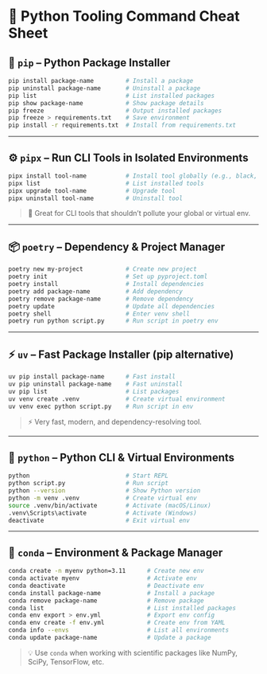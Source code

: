 # 🧰 Python Tooling Command Cheat Sheet

## 🧪 `pip` – Python Package Installer

```bash
pip install package-name         # Install a package
pip uninstall package-name       # Uninstall a package
pip list                         # List installed packages
pip show package-name            # Show package details
pip freeze                       # Output installed packages
pip freeze > requirements.txt    # Save environment
pip install -r requirements.txt  # Install from requirements.txt
```

---

## ⚙️ `pipx` – Run CLI Tools in Isolated Environments

```bash
pipx install tool-name           # Install tool globally (e.g., black, uvicorn)
pipx list                        # List installed tools
pipx upgrade tool-name           # Upgrade tool
pipx uninstall tool-name         # Uninstall tool
```

> 🧠 Great for CLI tools that shouldn’t pollute your global or virtual env.

---

## 📦 `poetry` – Dependency & Project Manager

```bash
poetry new my-project            # Create new project
poetry init                      # Set up pyproject.toml
poetry install                   # Install dependencies
poetry add package-name          # Add dependency
poetry remove package-name       # Remove dependency
poetry update                    # Update all dependencies
poetry shell                     # Enter venv shell
poetry run python script.py      # Run script in poetry env
```

---

## ⚡ `uv` – Fast Package Installer (pip alternative)

```bash
uv pip install package-name      # Fast install
uv pip uninstall package-name    # Fast uninstall
uv pip list                      # List packages
uv venv create .venv             # Create virtual environment
uv venv exec python script.py    # Run script in env
```

> ⚡ Very fast, modern, and dependency-resolving tool.

---

## 🐍 `python` – Python CLI & Virtual Environments

```bash
python                           # Start REPL
python script.py                 # Run script
python --version                 # Show Python version
python -m venv .venv             # Create virtual env
source .venv/bin/activate        # Activate (macOS/Linux)
.venv\Scripts\activate           # Activate (Windows)
deactivate                       # Exit virtual env
```

---

## 🧪 `conda` – Environment & Package Manager

```bash
conda create -n myenv python=3.11      # Create new env
conda activate myenv                   # Activate env
conda deactivate                       # Deactivate env
conda install package-name             # Install a package
conda remove package-name              # Remove package
conda list                             # List installed packages
conda env export > env.yml             # Export env config
conda env create -f env.yml            # Create env from YAML
conda info --envs                      # List all environments
conda update package-name              # Update a package
```

> 💡 Use `conda` when working with scientific packages like NumPy, SciPy, TensorFlow, etc.
